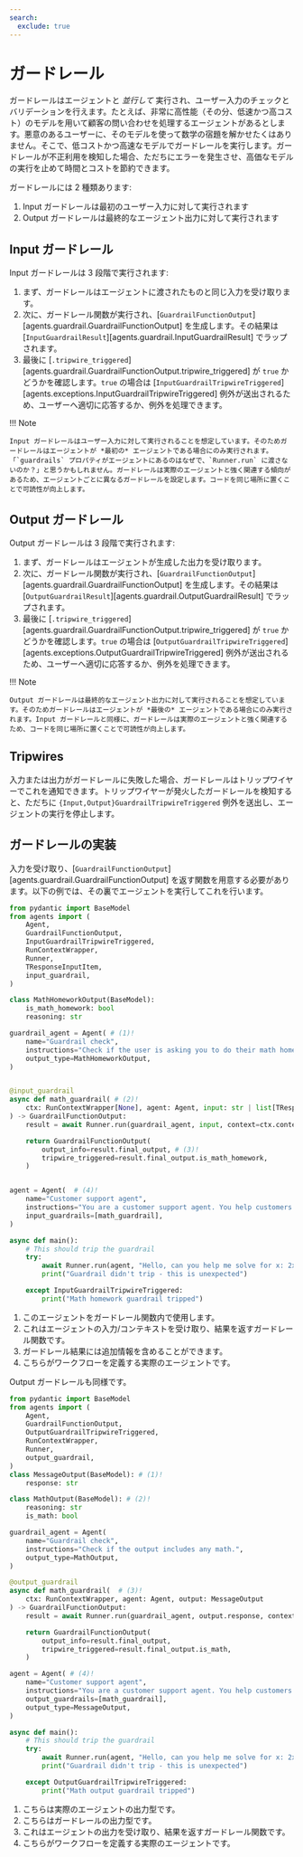 ```yaml
---
search:
  exclude: true
---
```

# ガードレール

ガードレールはエージェントと _並行して_ 実行され、ユーザー入力のチェックとバリデーションを行えます。たとえば、非常に高性能（その分、低速かつ高コスト）のモデルを用いて顧客の問い合わせを処理するエージェントがあるとします。悪意のあるユーザーに、そのモデルを使って数学の宿題を解かせたくはありません。そこで、低コストかつ高速なモデルでガードレールを実行します。ガードレールが不正利用を検知した場合、ただちにエラーを発生させ、高価なモデルの実行を止めて時間とコストを節約できます。

ガードレールには 2 種類あります:

1. Input ガードレールは最初のユーザー入力に対して実行されます  
2. Output ガードレールは最終的なエージェント出力に対して実行されます

## Input ガードレール

Input ガードレールは 3 段階で実行されます:

1. まず、ガードレールはエージェントに渡されたものと同じ入力を受け取ります。  
2. 次に、ガードレール関数が実行され、[`GuardrailFunctionOutput`][agents.guardrail.GuardrailFunctionOutput] を生成します。その結果は [`InputGuardrailResult`][agents.guardrail.InputGuardrailResult] でラップされます。  
3. 最後に [`.tripwire_triggered`][agents.guardrail.GuardrailFunctionOutput.tripwire_triggered] が `true` かどうかを確認します。`true` の場合は [`InputGuardrailTripwireTriggered`][agents.exceptions.InputGuardrailTripwireTriggered] 例外が送出されるため、ユーザーへ適切に応答するか、例外を処理できます。

!!! Note

    Input ガードレールはユーザー入力に対して実行されることを想定しています。そのためガードレールはエージェントが *最初の* エージェントである場合にのみ実行されます。「`guardrails` プロパティがエージェントにあるのはなぜで、`Runner.run` に渡さないのか？」と思うかもしれません。ガードレールは実際のエージェントと強く関連する傾向があるため、エージェントごとに異なるガードレールを設定します。コードを同じ場所に置くことで可読性が向上します。

## Output ガードレール

Output ガードレールは 3 段階で実行されます:

1. まず、ガードレールはエージェントが生成した出力を受け取ります。  
2. 次に、ガードレール関数が実行され、[`GuardrailFunctionOutput`][agents.guardrail.GuardrailFunctionOutput] を生成します。その結果は [`OutputGuardrailResult`][agents.guardrail.OutputGuardrailResult] でラップされます。  
3. 最後に [`.tripwire_triggered`][agents.guardrail.GuardrailFunctionOutput.tripwire_triggered] が `true` かどうかを確認します。`true` の場合は [`OutputGuardrailTripwireTriggered`][agents.exceptions.OutputGuardrailTripwireTriggered] 例外が送出されるため、ユーザーへ適切に応答するか、例外を処理できます。

!!! Note

    Output ガードレールは最終的なエージェント出力に対して実行されることを想定しています。そのためガードレールはエージェントが *最後の* エージェントである場合にのみ実行されます。Input ガードレールと同様に、ガードレールは実際のエージェントと強く関連するため、コードを同じ場所に置くことで可読性が向上します。

## Tripwires

入力または出力がガードレールに失敗した場合、ガードレールはトリップワイヤーでこれを通知できます。トリップワイヤーが発火したガードレールを検知すると、ただちに `{Input,Output}GuardrailTripwireTriggered` 例外を送出し、エージェントの実行を停止します。

## ガードレールの実装

入力を受け取り、[`GuardrailFunctionOutput`][agents.guardrail.GuardrailFunctionOutput] を返す関数を用意する必要があります。以下の例では、その裏でエージェントを実行してこれを行います。

```python
from pydantic import BaseModel
from agents import (
    Agent,
    GuardrailFunctionOutput,
    InputGuardrailTripwireTriggered,
    RunContextWrapper,
    Runner,
    TResponseInputItem,
    input_guardrail,
)

class MathHomeworkOutput(BaseModel):
    is_math_homework: bool
    reasoning: str

guardrail_agent = Agent( # (1)!
    name="Guardrail check",
    instructions="Check if the user is asking you to do their math homework.",
    output_type=MathHomeworkOutput,
)


@input_guardrail
async def math_guardrail( # (2)!
    ctx: RunContextWrapper[None], agent: Agent, input: str | list[TResponseInputItem]
) -> GuardrailFunctionOutput:
    result = await Runner.run(guardrail_agent, input, context=ctx.context)

    return GuardrailFunctionOutput(
        output_info=result.final_output, # (3)!
        tripwire_triggered=result.final_output.is_math_homework,
    )


agent = Agent(  # (4)!
    name="Customer support agent",
    instructions="You are a customer support agent. You help customers with their questions.",
    input_guardrails=[math_guardrail],
)

async def main():
    # This should trip the guardrail
    try:
        await Runner.run(agent, "Hello, can you help me solve for x: 2x + 3 = 11?")
        print("Guardrail didn't trip - this is unexpected")

    except InputGuardrailTripwireTriggered:
        print("Math homework guardrail tripped")
```

1. このエージェントをガードレール関数内で使用します。  
2. これはエージェントの入力/コンテキストを受け取り、結果を返すガードレール関数です。  
3. ガードレール結果には追加情報を含めることができます。  
4. こちらがワークフローを定義する実際のエージェントです。

Output ガードレールも同様です。

```python
from pydantic import BaseModel
from agents import (
    Agent,
    GuardrailFunctionOutput,
    OutputGuardrailTripwireTriggered,
    RunContextWrapper,
    Runner,
    output_guardrail,
)
class MessageOutput(BaseModel): # (1)!
    response: str

class MathOutput(BaseModel): # (2)!
    reasoning: str
    is_math: bool

guardrail_agent = Agent(
    name="Guardrail check",
    instructions="Check if the output includes any math.",
    output_type=MathOutput,
)

@output_guardrail
async def math_guardrail(  # (3)!
    ctx: RunContextWrapper, agent: Agent, output: MessageOutput
) -> GuardrailFunctionOutput:
    result = await Runner.run(guardrail_agent, output.response, context=ctx.context)

    return GuardrailFunctionOutput(
        output_info=result.final_output,
        tripwire_triggered=result.final_output.is_math,
    )

agent = Agent( # (4)!
    name="Customer support agent",
    instructions="You are a customer support agent. You help customers with their questions.",
    output_guardrails=[math_guardrail],
    output_type=MessageOutput,
)

async def main():
    # This should trip the guardrail
    try:
        await Runner.run(agent, "Hello, can you help me solve for x: 2x + 3 = 11?")
        print("Guardrail didn't trip - this is unexpected")

    except OutputGuardrailTripwireTriggered:
        print("Math output guardrail tripped")
```

1. こちらは実際のエージェントの出力型です。  
2. こちらはガードレールの出力型です。  
3. これはエージェントの出力を受け取り、結果を返すガードレール関数です。  
4. こちらがワークフローを定義する実際のエージェントです。